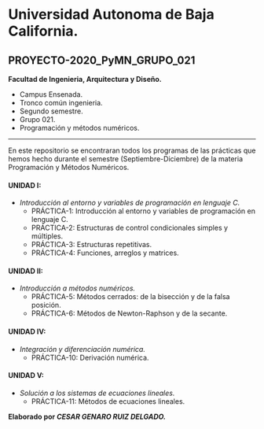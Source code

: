 # Universidad Autonoma de Baja California.

##  PROYECTO-2020_PyMN_GRUPO_021

**Facultad de Ingenieria, Arquitectura y Diseño.**

* Campus Ensenada.
* Tronco común ingenieria. 
* Segundo semestre.       
* Grupo 021.
* Programación y métodos numéricos.


 ---
 En este repositorio se encontraran todos los programas de las prácticas que hemos hecho durante el semestre (Septiembre-Diciembre) de la materia Programación y Métodos Numéricos. 

#### UNIDAD I:

* _Introducción al entorno y variables de programación en lenguaje C._
  - PRÁCTICA-1: Introducción al entorno y variables de programación en lenguaje C.
  - PRÁCTICA-2: Estructuras de control condicionales simples y múltiples.
  - PRÁCTICA-3: Estructuras repetitivas.
  - PRÁCTICA-4: Funciones, arreglos y matrices.
  
 #### UNIDAD II:

* _Introducción a métodos numéricos._
  - PRÁCTICA-5: Métodos cerrados: de la bisección y de la falsa posición.
  - PRÁCTICA-6: Métodos de Newton-Raphson y de la secante.

#### UNIDAD IV:
* _Integración y diferenciación numérica._
  - PRÁCTICA-10: Derivación numérica.
#### UNIDAD V:
* _Solución a los sistemas de ecuaciones lineales._
  - PRÁCTICA-11: Métodos de ecuaciones lineales.
  
**Elaborado por _CESAR GENARO RUIZ DELGADO._**

  
  
